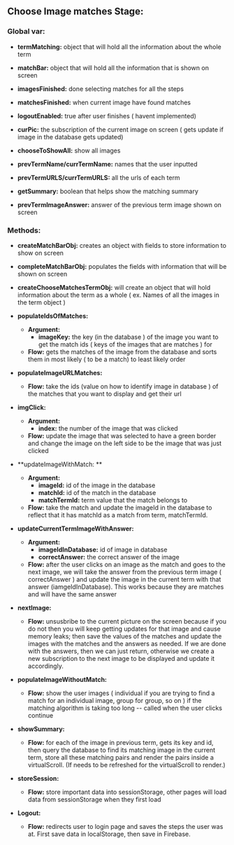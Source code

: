 ## Choose Image matches Stage:
### Global var:
- **termMatching:** object that will hold all the information about the whole term


- **matchBar:** object that will hold all the information that is shown on screen


- **imagesFinished:** done selecting matches for all the steps


- **matchesFinished:** when current image have found matches


- **logoutEnabled:** true after user finishes ( havent implemented) 


- **curPic:** the subscription of the current image on screen ( gets update if image in the database gets updated) 


- **chooseToShowAll:** show all images 


- **prevTermName/currTermName:** names that the user inputted


- **prevTermURLS/currTermURLS:** all the urls of each term


- **getSummary:** boolean that helps show the matching summary


- **prevTermImageAnswer:** answer of the previous term image shown on screen


### Methods:
- **createMatchBarObj:** creates an object with fields to store information to show on screen


- **completeMatchBarObj:** populates the fields with information that will be shown on screen


- **createChooseMatchesTermObj:** will create an object that will hold information about the term as a whole ( ex. Names of all the images in the term object )


- **populateIdsOfMatches:**
    - **Argument:**
        - **imageKey:** the key (in the database ) of the image you want to get the match ids ( keys of the images that are matches ) for
    - **Flow:** gets the matches of the image from the database and sorts them in most likely ( to be a match) to least likely order

- **populateImageURLMatches:**
    - **Flow:** take the ids (value on how to identify image in database ) of the matches that you want to display and get their url 

- **imgClick:**
    - **Argument:**
        - **index:** the number of the image that was clicked
    - **Flow:** update the image that was selected to have a green border and change the image on the left side to be the image that was just clicked

- **updateImageWithMatch: **
    - **Argument:**
        - **imageId:** id of the image in the database
        - **matchId:** id of the match in the database
        - **matchTermId:** term value that the match belongs to
    - **Flow:** take the match and update the imageId in the database to reflect that it has matchId as a match from term, matchTermId.

- **updateCurrentTermImageWithAnswer:**
    - **Argument:**
        - **imageIdInDatabase:** id of image in database
        - **correctAnswer:** the correct answer of the image
    - **Flow:** after the user clicks on an image as the match and goes to the next image, we will take the answer from the previous term image ( correctAnswer ) and update the image in the current term with that answer (iamgeIdInDatabase). This works because they are matches and will have the same answer

- **nextImage:**
    - **Flow:** unsusbribe to the current picture on the screen because if you do not then you will keep getting updates for that image and cause memory leaks; then save the values of the matches and update the images with the matches and the answers as needed. If we are done with the answers, then we can just return, otherwise we create a new subscription to the next image to be displayed and update it accordingly.

- **populateImageWithoutMatch:**
    - **Flow:** show the user images ( individual if you are trying to find a match for an individual image, group for group, so on ) if the matching algorithm is taking too long -- called when the user clicks continue

- **showSummary:**
    - **Flow:** for each of the image in previous term, gets its key and id, then query the database to find its matching image in the current term, store all these matching pairs and render the pairs inside a virtualScroll. (If needs to be refreshed for the virtualScroll to render.)

- **storeSession:**
    - **Flow:** store important data into sessionStorage, other pages will load data from sessionStorage when they first load

- **Logout:**
    - **Flow:** redirects user to login page and saves the steps the user was at. First save data in localStorage, then save in Firebase.

